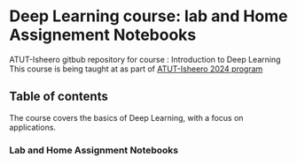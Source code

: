 # Deep Learning course: lab and Home Assignement Notebooks
ATUT-Isheero gitbub repository for course : Introduction to Deep Learning
This course is being taught at as part of [ATUT-Isheero 2024 program](https://t.ly/E0Pye?trk=public_post_reshare-text)

## Table of contents

The course covers the basics of Deep Learning, with a focus on applications.

### Lab and Home Assignment Notebooks
